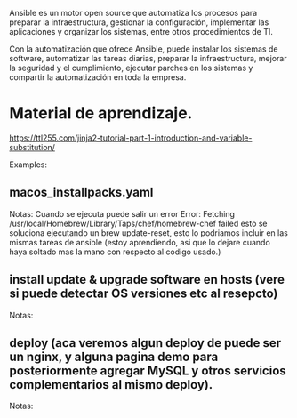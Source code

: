 Ansible es un motor open source que automatiza los procesos para preparar la infraestructura, gestionar la configuración, implementar las aplicaciones y organizar los sistemas, entre otros procedimientos de TI.

Con la automatización que ofrece Ansible, puede instalar los sistemas de software, automatizar las tareas diarias, preparar la infraestructura, mejorar la seguridad y el cumplimiento, ejecutar parches en los sistemas y compartir la automatización en toda la empresa.

# Material de aprendizaje.

https://ttl255.com/jinja2-tutorial-part-1-introduction-and-variable-substitution/


Examples:

## macos_installpacks.yaml

Notas: Cuando se ejecuta puede salir un error 
Error: Fetching /usr/local/Homebrew/Library/Taps/chef/homebrew-chef failed
esto se soluciona ejecutando un brew update-reset, esto lo podriamos incluir en las mismas tareas de ansible (estoy aprendiendo, asi que lo dejare cuando haya soltado mas la mano con respecto al codigo usado.)

## install update & upgrade software en hosts (vere si puede detectar OS versiones etc al resepcto)

Notas:


## deploy (aca veremos algun deploy de puede ser un nginx, y alguna pagina demo para posteriormente agregar MySQL y otros servicios complementarios al mismo deploy).

Notas: